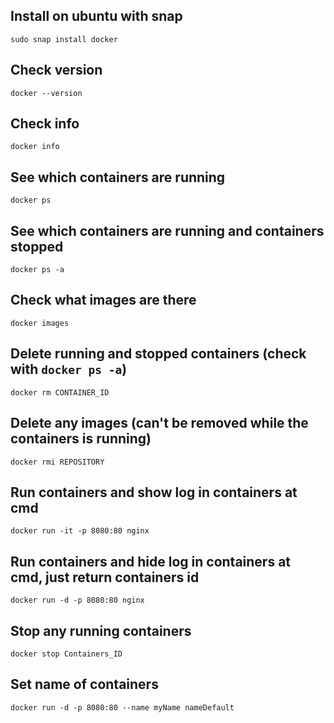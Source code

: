 ## Install on ubuntu with snap
```
sudo snap install docker 
```
## Check version
```
docker --version
```

## Check info
```
docker info
```

## See which containers are running
```
docker ps
```
## See which containers are running and containers stopped
```
docker ps -a
```

## Check what images are there
```
docker images
```

## Delete running and stopped containers (check with `docker ps -a`)
```
docker rm CONTAINER_ID
```

## Delete any images (can't be removed while the containers is running)
```
docker rmi REPOSITORY
```

## Run containers and show log in containers at cmd
```
docker run -it -p 8080:80 nginx
```
## Run containers and hide log in containers at cmd, just return containers id
```
docker run -d -p 8080:80 nginx
```

## Stop any running containers 
```
docker stop Containers_ID
```

## Set name of containers
```
docker run -d -p 8080:80 --name myName nameDefault
```
